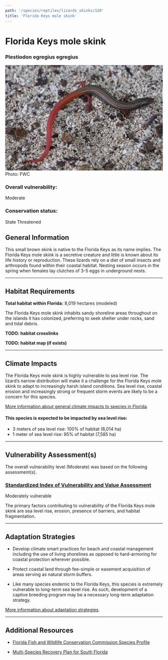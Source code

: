 ```yaml
---
path: '/species/reptiles/lizards_skinks/120'
title: 'Florida Keys mole skink'
---
```


# Florida Keys mole skink

### Plestiodon egregius egregius

<div id="TopSection">

<div class="header-photo"><img src="120.jpg" alt="Photo for Florida Keys mole skink"/>
<figcaption>Photo: FWC</figcaption></div>

<div>

### Overall vulnerability:

<div class="vulnerability vulnerability-moderate">Moderate</div>

### Conservation status:

State Threatened

</div>
</div>

## General Information

This small brown skink is native to the Florida Keys as its name implies.  The Florida Keys mole skink is a secretive creature and little is known about its life history or reproduction.  These lizards rely on a diet of small insects and arthropods found within their coastal habitat.  Nesting season occurs in the spring when females lay clutches of 3-5 eggs in underground nests.

<hr />

## Habitat Requirements

**Total habitat within Florida:** 8,019 hectares (modeled)

The Florida Keys mole skink inhabits sandy shoreline areas throughout on the islands it has colonized, preferring to seek shelter under rocks, sand and tidal debris.

**TODO: habitat crosslinks**

**TODO: habitat map (if exists)**

<hr />

## Climate Impacts

The Florida Keys mole skink is highly vulnerable to sea level rise.  The lizard’s narrow distribution will make it a challenge for the Florida Keys mole skink to adapt to increasingly harsh island conditions.  Sea level rise, coastal erosion and increasingly strong or frequent storm events are likely to be a concern for this species.

[More information about general climate impacts to species in Florida](/impacts/species).


#### This species is expected to be impacted by sea level rise:

- 3 meters of sea level rise: 100% of habitat (8,014 ha)
- 1 meter of sea level rise: 95% of habitat (7,585 ha)
    

<hr />

## Vulnerability Assessment(s)

The overall vulnerability level (Moderate) was based on the following assessment(s).
#### 
<div class="vulnerability-header">
<h3><a href="/impacts/vulnerability/sivva/species">Standardized Index of Vulnerability and Value Assessment</a></h3>
<div class="vulnerability vulnerability-moderate">Moderately vulnerable</div>
</div> 

The primary factors contributing to vulnerability of the Florida Keys mole skink are sea level rise, erosion, presence of barriers, and habitat fragmentation.


<hr />

## Adaptation Strategies

- Develop climate smart practices for beach and coastal management including the use of living shorelines as opposed to hard-armoring for coastal protection wherever possible.

- Protect coastal land through fee-simple or easement acquisition of areas serving as natural storm buffers.

- Like many species endemic to the Florida Keys, this species is extremely vulnerable to long-term sea level rise. As such, development of a captive breeding program may be a necessary long-term adaptation strategy.

[More information about adaptation strategies](/strategies).

<hr />


## Additional Resources

- [Florida Fish and Wildlife Conservation Commission Species Profile](https://myfwc.com/wildlifehabitats/profiles/reptiles/florida-keys-mole-skink/)

- [Multi-Species Recovery Plan for South Florida](https://ecos.fws.gov/docs/recovery_plan/sfl_msrp/SFL_MSRP_Species.pdf)

